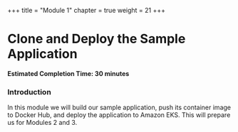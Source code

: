 +++
title = "Module 1"
chapter = true
weight = 21
+++

# Clone and Deploy the Sample Application

**Estimated Completion Time: 30 minutes**

### Introduction

In this module we will build our sample application, push its container image to Docker Hub, and deploy the application to Amazon EKS. This will prepare us for Modules 2 and 3. 